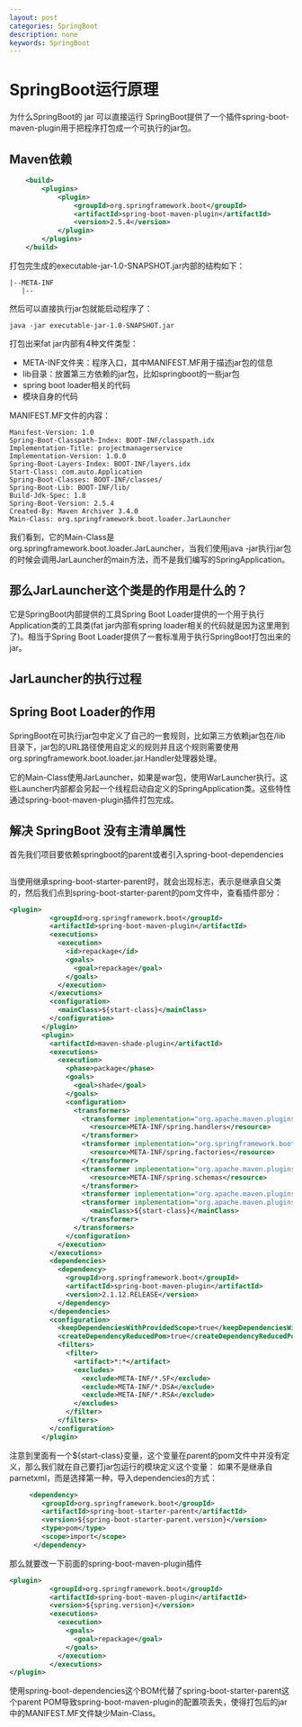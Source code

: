 ```yaml
---
layout: post
categories: SpringBoot
description: none
keywords: SpringBoot
---
```

# SpringBoot运行原理
为什么SpringBoot的 jar 可以直接运行
SpringBoot提供了一个插件spring-boot-maven-plugin用于把程序打包成一个可执行的jar包。

## Maven依赖
```xml
    <build>
        <plugins>
            <plugin>
                <groupId>org.springframework.boot</groupId>
                <artifactId>spring-boot-maven-plugin</artifactId>
                <version>2.5.4</version>
            </plugin>
        </plugins>
    </build>
```
打包完生成的executable-jar-1.0-SNAPSHOT.jar内部的结构如下：
```text
|--META-INF
   |--
```
然后可以直接执行jar包就能启动程序了：
```shell
java -jar executable-jar-1.0-SNAPSHOT.jar
```
打包出来fat jar内部有4种文件类型：
- META-INF文件夹：程序入口，其中MANIFEST.MF用于描述jar包的信息
- lib目录：放置第三方依赖的jar包，比如springboot的一些jar包
- spring boot loader相关的代码
- 模块自身的代码

MANIFEST.MF文件的内容：
```text
Manifest-Version: 1.0
Spring-Boot-Classpath-Index: BOOT-INF/classpath.idx
Implementation-Title: projectmanagerservice
Implementation-Version: 1.0.0
Spring-Boot-Layers-Index: BOOT-INF/layers.idx
Start-Class: com.auto.Application
Spring-Boot-Classes: BOOT-INF/classes/
Spring-Boot-Lib: BOOT-INF/lib/
Build-Jdk-Spec: 1.8
Spring-Boot-Version: 2.5.4
Created-By: Maven Archiver 3.4.0
Main-Class: org.springframework.boot.loader.JarLauncher
```
我们看到，它的Main-Class是org.springframework.boot.loader.JarLauncher，当我们使用java -jar执行jar包的时候会调用JarLauncher的main方法，而不是我们编写的SpringApplication。

## 那么JarLauncher这个类是的作用是什么的？
它是SpringBoot内部提供的工具Spring Boot Loader提供的一个用于执行Application类的工具类(fat jar内部有spring loader相关的代码就是因为这里用到了)。相当于Spring Boot Loader提供了一套标准用于执行SpringBoot打包出来的jar。

## JarLauncher的执行过程

## Spring Boot Loader的作用
SpringBoot在可执行jar包中定义了自己的一套规则，比如第三方依赖jar包在/lib目录下，jar包的URL路径使用自定义的规则并且这个规则需要使用org.springframework.boot.loader.jar.Handler处理器处理。

它的Main-Class使用JarLauncher，如果是war包，使用WarLauncher执行。这些Launcher内部都会另起一个线程启动自定义的SpringApplication类。这些特性通过spring-boot-maven-plugin插件打包完成。

## 解决 SpringBoot 没有主清单属性
首先我们项目要依赖springboot的parent或者引入spring-boot-dependencies
```xml

```
当使用继承spring-boot-starter-parent时，就会出现标志，表示是继承自父类的，然后我们点到spring-boot-starter-parent的pom文件中，查看插件部分：
```xml
<plugin>
          <groupId>org.springframework.boot</groupId>
          <artifactId>spring-boot-maven-plugin</artifactId>
          <executions>
            <execution>
              <id>repackage</id>
              <goals>
                <goal>repackage</goal>
              </goals>
            </execution>
          </executions>
          <configuration>
            <mainClass>${start-class}</mainClass>
          </configuration>
        </plugin>
        <plugin>
          <artifactId>maven-shade-plugin</artifactId>
          <executions>
            <execution>
              <phase>package</phase>
              <goals>
                <goal>shade</goal>
              </goals>
              <configuration>
                <transformers>
                  <transformer implementation="org.apache.maven.plugins.shade.resource.AppendingTransformer">
                    <resource>META-INF/spring.handlers</resource>
                  </transformer>
                  <transformer implementation="org.springframework.boot.maven.PropertiesMergingResourceTransformer">
                    <resource>META-INF/spring.factories</resource>
                  </transformer>
                  <transformer implementation="org.apache.maven.plugins.shade.resource.AppendingTransformer">
                    <resource>META-INF/spring.schemas</resource>
                  </transformer>
                  <transformer implementation="org.apache.maven.plugins.shade.resource.ServicesResourceTransformer"/>
                  <transformer implementation="org.apache.maven.plugins.shade.resource.ManifestResourceTransformer">
                    <mainClass>${start-class}</mainClass>
                  </transformer>
                </transformers>
              </configuration>
            </execution>
          </executions>
          <dependencies>
            <dependency>
              <groupId>org.springframework.boot</groupId>
              <artifactId>spring-boot-maven-plugin</artifactId>
              <version>2.1.12.RELEASE</version>
            </dependency>
          </dependencies>
          <configuration>
            <keepDependenciesWithProvidedScope>true</keepDependenciesWithProvidedScope>
            <createDependencyReducedPom>true</createDependencyReducedPom>
            <filters>
              <filter>
                <artifact>*:*</artifact>
                <excludes>
                  <exclude>META-INF/*.SF</exclude>
                  <exclude>META-INF/*.DSA</exclude>
                  <exclude>META-INF/*.RSA</exclude>
                </excludes>
              </filter>
            </filters>
          </configuration>
        </plugin>
```
注意到里面有一个${start-class}变量，这个变量在parent的pom文件中并没有定义，那么我们就在自己要打jar包运行的模块定义这个变量：
如果不是继承自parnetxml，而是选择第一种，导入dependencies的方式：
```xml
     <dependency>
        <groupId>org.springframework.boot</groupId>
        <artifactId>spring-boot-starter-parent</artifactId>
        <version>${spring-boot-starter-parent.version}</version>
        <type>pom</type>
        <scope>import</scope>
      </dependency>
```
那么就要改一下前面的spring-boot-maven-plugin插件
```xml
<plugin>
          <groupId>org.springframework.boot</groupId>
          <artifactId>spring-boot-maven-plugin</artifactId>
          <version>${spring.version}</version>
          <executions>
            <execution>
              <goals>
                <goal>repackage</goal>
              </goals>
            </execution>
          </executions>
</plugin>
```
使用spring-boot-dependencies这个BOM代替了spring-boot-starter-parent这个parent POM导致spring-boot-maven-plugin的配置项丢失，使得打包后的jar中的MANIFEST.MF文件缺少Main-Class。


















